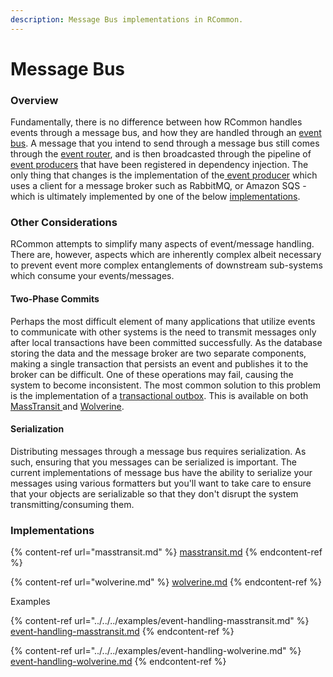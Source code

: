 ```yaml
---
description: Message Bus implementations in RCommon.
---
```


# Message Bus

### Overview

Fundamentally, there is no difference between how RCommon handles events through a message bus, and how they are handled through an [event bus](../event-bus/). A message that you intend to send through a message bus still comes through the [event router](../../fundamentals/events/event-router.md), and is then broadcasted through the pipeline of [event producers](../../fundamentals/events/producers.md) that have been registered in dependency injection. The only thing that changes is the implementation of the[ event producer](../../fundamentals/events/producers.md) which uses a client for a message broker such as RabbitMQ, or Amazon SQS - which is ultimately implemented by one of the below [implementations](./#implementations).&#x20;

### Other Considerations

RCommon attempts to simplify many aspects of event/message handling. There are, however, aspects  which are inherently complex albeit necessary to prevent event more complex entanglements of downstream sub-systems which consume your events/messages.&#x20;

#### Two-Phase Commits

Perhaps the most difficult element of many applications that utilize events to communicate with other systems is the need to transmit messages only after local transactions have been committed successfully. As the database storing the data and the message broker are two separate components, making a single transaction that persists an event and publishes it to the broker can be difficult. One of these operations may fail, causing the system to become inconsistent. The most common solution to this problem is the implementation of a [transactional outbox](https://microservices.io/patterns/data/transactional-outbox.html). This is available on both [MassTransit ](https://masstransit.io/documentation/patterns/transactional-outbox)and [Wolverine](https://wolverine.netlify.app/guide/durability/).&#x20;

#### Serialization

Distributing messages through a message bus requires serialization. As such, ensuring that you messages can be serialized is important. The current implementations of message bus have the ability to serialize your messages using various formatters but you'll want to take care to ensure that your objects are serializable so that they don't disrupt the system transmitting/consuming them.&#x20;

### Implementations

{% content-ref url="masstransit.md" %}
[masstransit.md](masstransit.md)
{% endcontent-ref %}

{% content-ref url="wolverine.md" %}
[wolverine.md](wolverine.md)
{% endcontent-ref %}



Examples

{% content-ref url="../../../examples/event-handling-masstransit.md" %}
[event-handling-masstransit.md](../../../examples/event-handling-masstransit.md)
{% endcontent-ref %}

{% content-ref url="../../../examples/event-handling-wolverine.md" %}
[event-handling-wolverine.md](../../../examples/event-handling-wolverine.md)
{% endcontent-ref %}
